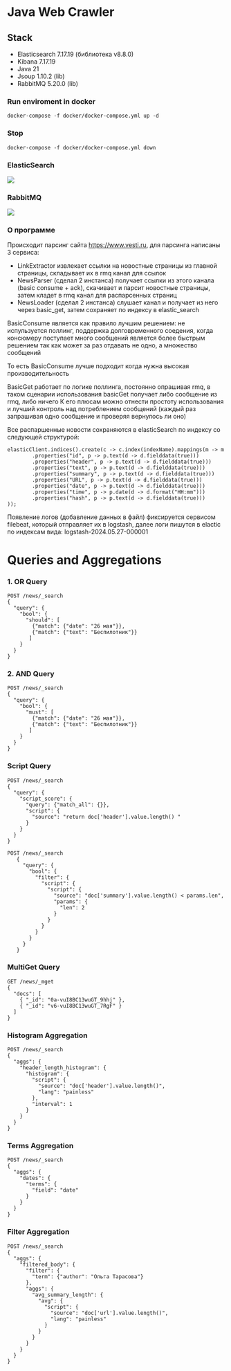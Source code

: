 
# Java Web Crawler

## Stack

- Elasticsearch 7.17.19 (библиотека v8.8.0)
- Kibana 7.17.19
- Java 21
- Jsoup 1.10.2 (lib)
- RabbitMQ 5.20.0 (lib)

### Run enviroment in docker
```
docker-compose -f docker/docker-compose.yml up -d
```

### Stop 
```
docker-compose -f docker/docker-compose.yml down
```

### ElasticSearch
![](images/elsearch.png)

### RabbitMQ
![](images/rmq.png)

### О программе
Происходит парсинг сайта https://www.vesti.ru, для парсинга написаны 3 сервиса:
- LinkExtractor извлекает ссылки на новостные страницы из главной страницы, складывает их в rmq канал для ссылок
- NewsParser (сделал 2 инстанса) получает ссылки из этого канала (basic consume + ack), скачивает и парсит новостные страницы, затем кладет в rmq канал для распарсенных страниц
- NewsLoader (сделал 2 инстанса) слушает канал и получает из него через basic_get, затем сохраняет по индексу в elastic_search

BasicConsume является как правило лучшим решением: не испульзуется поллинг, поддержка долговременного соедения, когда консюмеру поступает много сообщений является более быстрым решением так как может за раз отдавать не одно, а множество сообщений 

То есть BasicConsume лучше подходит когда нужна высокая производительность

BasicGet работает по логике поллинга, постоянно опрашивая rmq, в таком сценарии использования basicGet получает либо сообщение из rmq, либо ничего
К его плюсам можно отнести простоту использования и лучший контроль над потреблением сообщений (каждый раз запрашивая одно сообщение и проверяя вернулось ли оно)

Все распаршенные новости сохраняются в elasticSearch по индексу со следующей структурой:

```
elasticClient.indices().create(c -> c.index(indexName).mappings(m -> m
        .properties("id", p -> p.text(d -> d.fielddata(true)))
        .properties("header", p -> p.text(d -> d.fielddata(true)))
        .properties("text", p -> p.text(d -> d.fielddata(true)))
        .properties("summary", p -> p.text(d -> d.fielddata(true)))
        .properties("URL", p -> p.text(d -> d.fielddata(true)))
        .properties("date", p -> p.text(d -> d.fielddata(true)))
        .properties("time", p -> p.date(d -> d.format("HH:mm")))
        .properties("hash", p -> p.text(d -> d.fielddata(true)))
));
```

Появление логов (добавление данных в файл) фиксируется сервисом filebeat, который отправляет их в logstash, далее логи пишутся в elactic по индексам вида: logstash-2024.05.27-000001

# Queries and Aggregations
### 1. OR Query
```
POST /news/_search
{
  "query": {
    "bool": {
      "should": [
        {"match": {"date": "26 мая"}},
        {"match": {"text": "Беспилотник"}}
       ]
    }
  }
}
```

### 2. AND Query
```
POST /news/_search
{
  "query": {
    "bool": {
      "must": [
        {"match": {"date": "26 мая"}},
        {"match": {"text": "Беспилотник"}}
       ]
    }
  }
}
```

### Script Query
```
POST /news/_search
{
  "query": {
    "script_score": {
      "query": {"match_all": {}},
      "script": {
        "source": "return doc['header'].value.length() "
      }
    }
  }
}
```

```
POST /news/_search
   {
     "query": {
       "bool": {
         "filter": {
           "script": {
             "script": {
               "source": "doc['summary'].value.length() < params.len",
               "params": {
                 "len": 2
               }
             }
           }
         }
       }
     }
   }
```

### MultiGet Query
```
GET /news/_mget
{
  "docs": [
    { "_id": "0a-vuI8BC13wuGT_9hhj" },
    { "_id": "v6-vuI8BC13wuGT_7RgF" }
  ]
}
```

### Histogram Aggregation
```
POST /news/_search
{
  "aggs": {
    "header_length_histogram": {
      "histogram": {
        "script": {
          "source": "doc['header'].value.length()",
          "lang": "painless"
        },
        "interval": 1
      }
    }
  }
}
```

### Terms Aggregation
```
POST /news/_search
{
  "aggs": {
    "dates": {
      "terms": {
        "field": "date"
      }
    }
  }
}
```

### Filter Aggregation
```
POST /news/_search
{
  "aggs": {
    "filtered_body": {
      "filter": {
        "term": {"author": "Ольга Тарасова"}
      },
      "aggs": {
        "avg_summary_length": {
          "avg": {
            "script": {
              "source": "doc['url'].value.length()",
              "lang": "painless"
            }
          }
        }
      }
    }
  }
}
```

